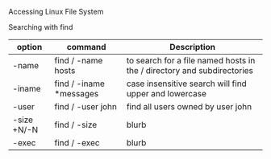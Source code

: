 Accessing Linux File System

Searching with find 

option | command | Description
-------|---------|-------------
-name | find / -name hosts| to search for a file named hosts in the / directory and subdirectories
-iname| find / -iname *messages | case insensitive search will find upper and lowercase
-user | find / -user john | find all users owned by user john
-size +N/-N | find / -size | blurb
-exec | find / -exec | blurb

